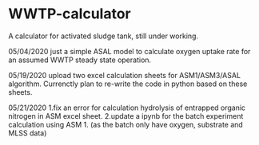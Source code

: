 # WWTP-calculator
A calculator for activated sludge tank, still under working.

05/04/2020
just a simple ASAL model to calculate oxygen uptake rate for an assumed WWTP steady state operation.

05/19/2020
upload two excel calculation sheets for ASM1/ASM3/ASAL algorithm. 
Currenctly plan to re-write the code in python based on these sheets.

05/21/2020
1.fix an error for calculation hydrolysis of entrapped organic nitrogen in ASM excel sheet.
2.update a ipynb for the batch experiment calculation using ASM 1. (as the batch only have oxygen, substrate and MLSS data)
